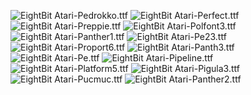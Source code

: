 ![EightBit Atari-Pedrokko.ttf](https://github.com/ChoccyHobNob/EightBit-Atari-Fonts/blob/master/P/EightBit%20Atari-Pedrokko-sample.png "EightBit Atari-Pedrokko.ttf") ![EightBit Atari-Perfect.ttf](https://github.com/ChoccyHobNob/EightBit-Atari-Fonts/blob/master/P/EightBit%20Atari-Perfect-sample.png "EightBit Atari-Perfect.ttf") ![EightBit Atari-Preppie.ttf](https://github.com/ChoccyHobNob/EightBit-Atari-Fonts/blob/master/P/EightBit%20Atari-Preppie-sample.png "EightBit Atari-Preppie.ttf") ![EightBit Atari-Polfont3.ttf](https://github.com/ChoccyHobNob/EightBit-Atari-Fonts/blob/master/P/EightBit%20Atari-Polfont3-sample.png "EightBit Atari-Polfont3.ttf") ![EightBit Atari-Panther1.ttf](https://github.com/ChoccyHobNob/EightBit-Atari-Fonts/blob/master/P/EightBit%20Atari-Panther1-sample.png "EightBit Atari-Panther1.ttf") ![EightBit Atari-Pe23.ttf](https://github.com/ChoccyHobNob/EightBit-Atari-Fonts/blob/master/P/EightBit%20Atari-Pe23-sample.png "EightBit Atari-Pe23.ttf") ![EightBit Atari-Proport6.ttf](https://github.com/ChoccyHobNob/EightBit-Atari-Fonts/blob/master/P/EightBit%20Atari-Proport6-sample.png "EightBit Atari-Proport6.ttf") ![EightBit Atari-Panth3.ttf](https://github.com/ChoccyHobNob/EightBit-Atari-Fonts/blob/master/P/EightBit%20Atari-Panth3-sample.png "EightBit Atari-Panth3.ttf") ![EightBit Atari-Pe.ttf](https://github.com/ChoccyHobNob/EightBit-Atari-Fonts/blob/master/P/EightBit%20Atari-Pe-sample.png "EightBit Atari-Pe.ttf") ![EightBit Atari-Pipeline.ttf](https://github.com/ChoccyHobNob/EightBit-Atari-Fonts/blob/master/P/EightBit%20Atari-Pipeline-sample.png "EightBit Atari-Pipeline.ttf") ![EightBit Atari-Platform5.ttf](https://github.com/ChoccyHobNob/EightBit-Atari-Fonts/blob/master/P/EightBit%20Atari-Platform5-sample.png "EightBit Atari-Platform5.ttf") ![EightBit Atari-Pigula3.ttf](https://github.com/ChoccyHobNob/EightBit-Atari-Fonts/blob/master/P/EightBit%20Atari-Pigula3-sample.png "EightBit Atari-Pigula3.ttf") ![EightBit Atari-Pucmuc.ttf](https://github.com/ChoccyHobNob/EightBit-Atari-Fonts/blob/master/P/EightBit%20Atari-Pucmuc-sample.png "EightBit Atari-Pucmuc.ttf") ![EightBit Atari-Panther2.ttf](https://github.com/ChoccyHobNob/EightBit-Atari-Fonts/blob/master/P/EightBit%20Atari-Panther2-sample.png "EightBit Atari-Panther2.ttf") 